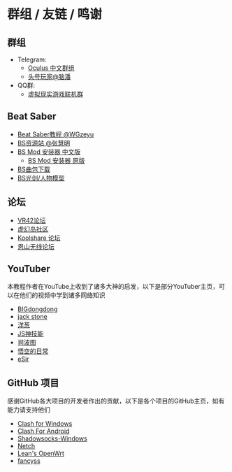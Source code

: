 # 群组 / 友链 / 鸣谢

## 群组

* Telegram:
  * [Oculus 中文群组](https://t.me/Ocguide\_cn)
  * [头号玩家@脑潘](https://t.me/vrchina)
* QQ群:
  * [虚拟现实游戏联机群](https://jq.qq.com/?\_wv=1027\&k=npZd9PY9)

## Beat Saber

* [Beat Saber教程 @WGzeyu](https://bs.wgzeyu.com)
* [BS资源站 @张慧明](http://share.wgzeyu.vip)
* [BS Mod 安装器 中文版](https://github.com/beatmods-top/ModAssistant/releases/)
  * [BS Mod 安装器 原版](https://github.com/Assistant/ModAssistant/releases/)
* [BS曲包下载](https://beatsaver.com)
* [BS光剑/人物模型](https://modelsaber.com)

## 论坛

* [VR42论坛](http://vr42.com)
* [虚幻岛社区](https://bbs.xuhuandao.com)
* [Koolshare 论坛](https://koolshare.cn/forum.php)
* [恩山无线论坛](https://www.right.com.cn/forum/forum.php)

## YouTuber

本教程作者在YouTube上收到了诸多大神的启发，以下是部分YouTuber主页，可以在他们的视频中学到诸多网络知识

* [BIGdongdong](https://www.youtube.com/c/BIGdongdong)
* [jack stone](https://www.youtube.com/c/jackstone)
* [洋葱](https://www.youtube.com/channel/UCA0gaB71yl2p\_g5WlO5zljw)
* [JS神技能](https://www.youtube.com/channel/UC6tPP3jOTKgjqfDgqMsaG4g)
* [司波图](https://www.youtube.com/c/SpotoTsui)
* [悟空的日常](https://www.youtube.com/channel/UCii04BCvYIdQvshrdNDAcww)
* [eSir](https://www.youtube.com/channel/UCOhkliOps3IS48ly-MgPC2A)

## GitHub 项目

感谢GitHub各大项目的开发者作出的贡献，以下是各个项目的GitHub主页，如有能力请支持他们

* [Clash for Windows](https://github.com/Fndroid/clash\_for\_windows\_pkg)
* [Clash For Android](https://github.com/Kr328/ClashForAndroid)
* [Shadowsocks-Windows](https://github.com/shadowsocks/shadowsocks-windows)
* [Netch](https://github.com/NetchX/Netch)
* [Lean's OpenWrt](https://github.com/coolsnowwolf/lede)
* [fancyss](https://github.com/hq450/fancyss)
